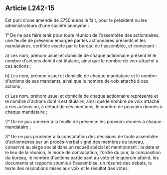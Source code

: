 Article L242-15
----
Est puni d'une amende de 3750 euros le fait, pour le président ou les
administrateurs d'une société anonyme :

1° De ne pas faire tenir pour toute réunion de l'assemblée des actionnaires, une
feuille de présence émargée par les actionnaires présents et les mandataires,
certifiée exacte par le bureau de l'assemblée, et contenant :

a) Les nom, prénom usuel et domicile de chaque actionnaire présent et le nombre
d'actions dont il est titulaire, ainsi que le nombre de voix attaché à ces
actions ;

b) Les nom, prénom usuel et domicile de chaque mandataire et le nombre d'actions
de ses mandants, ainsi que le nombre de voix attaché à ces actions ;

c) Les nom, prénom usuel et domicile de chaque actionnaire représenté et le
nombre d'actions dont il est titulaire, ainsi que le nombre de voix attaché à
ces actions ou, à défaut de ces mentions, le nombre de pouvoirs donnés à chaque
mandataire ;

2° De ne pas annexer à la feuille de présence les pouvoirs donnés à chaque
mandataire ;

3° De ne pas procéder à la constatation des décisions de toute assemblée
d'actionnaires par un procès-verbal signé des membres du bureau, conservé au
siège social dans un recueil spécial et mentionnant : la date et le lieu de la
réunion, le mode de convocation, l'ordre du jour, la composition du bureau, le
nombre d'actions participant au vote et le quorum atteint, les documents et
rapports soumis à l'assemblée, un résumé des débats, le texte des résolutions
mises aux voix et le résultat des votes.
